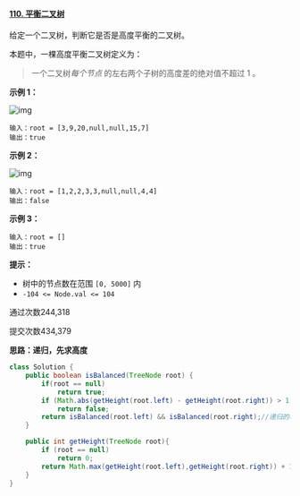 #### [110. 平衡二叉树](https://leetcode-cn.com/problems/balanced-binary-tree/)



给定一个二叉树，判断它是否是高度平衡的二叉树。

本题中，一棵高度平衡二叉树定义为：

> 一个二叉树*每个节点* 的左右两个子树的高度差的绝对值不超过 1 。

 

**示例 1：**

![img](https://assets.leetcode.com/uploads/2020/10/06/balance_1.jpg)

```
输入：root = [3,9,20,null,null,15,7]
输出：true
```

**示例 2：**

![img](https://assets.leetcode.com/uploads/2020/10/06/balance_2.jpg)

```
输入：root = [1,2,2,3,3,null,null,4,4]
输出：false
```

**示例 3：**

```
输入：root = []
输出：true
```

 

**提示：**

- 树中的节点数在范围 `[0, 5000]` 内
- `-104 <= Node.val <= 104`

通过次数244,318

提交次数434,379



**思路：递归，先求高度**

```java
class Solution {
    public boolean isBalanced(TreeNode root) {
        if(root == null)
            return true;
        if (Math.abs(getHeight(root.left) - getHeight(root.right)) > 1)
            return false;
        return isBalanced(root.left) && isBalanced(root.right);//递归的本质，让原函数和子函数的返回值产生关联
    }

    public int getHeight(TreeNode root){
        if (root == null)
            return 0;
        return Math.max(getHeight(root.left),getHeight(root.right)) + 1;
    }
}
```

